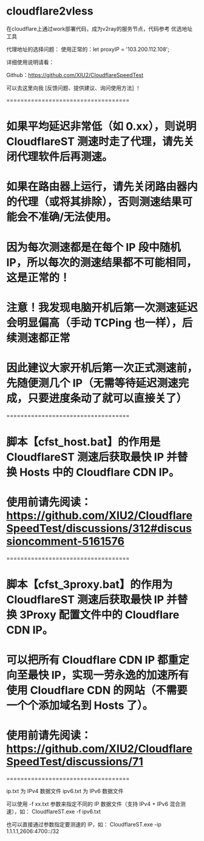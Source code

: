 # cloudflare2vless
在cloudflare上通过work部署代码，成为v2ray的服务节点，代码参考
优选地址工具

代理地址的选择问题：
使用正常的：let proxyIP = '103.200.112.108';


详细使用说明请看：

Github：https://github.com/XIU2/CloudflareSpeedTest

可以去这里向我 [反馈问题、提供建议、询问使用方法] ！

===================================

# 如果平均延迟非常低（如 0.xx），则说明 CloudflareST 测速时走了代理，请先关闭代理软件后再测速。
# 如果在路由器上运行，请先关闭路由器内的代理（或将其排除），否则测速结果可能会不准确/无法使用。

# 因为每次测速都是在每个 IP 段中随机 IP，所以每次的测速结果都不可能相同，这是正常的！

# 注意！我发现电脑开机后第一次测速延迟会明显偏高（手动 TCPing 也一样），后续测速都正常
# 因此建议大家开机后第一次正式测速前，先随便测几个 IP（无需等待延迟测速完成，只要进度条动了就可以直接关了）

===================================

# 脚本【cfst_host.bat】的作用是 CloudflareST 测速后获取最快 IP 并替换 Hosts 中的 Cloudflare CDN IP。
# 使用前请先阅读：https://github.com/XIU2/CloudflareSpeedTest/discussions/312#discussioncomment-5161576

===================================

# 脚本【cfst_3proxy.bat】的作用为 CloudflareST 测速后获取最快 IP 并替换 3Proxy 配置文件中的 Cloudflare CDN IP。
# 可以把所有 Cloudflare CDN IP 都重定向至最快 IP，实现一劳永逸的加速所有使用 Cloudflare CDN 的网站（不需要一个个添加域名到 Hosts 了）。
# 使用前请先阅读：https://github.com/XIU2/CloudflareSpeedTest/discussions/71

===================================

ip.txt 为 IPv4 数据文件
ipv6.txt 为 IPv6 数据文件

可以使用 -f xx.txt 参数来指定不同的 IP 数据文件（支持 IPv4 + IPv6 混合测速），如：
CloudflareST.exe -f ipv6.txt

也可以直接通过参数指定要测速的 IP，如：
CloudflareST.exe -ip 1.1.1.1,2606:4700::/32
